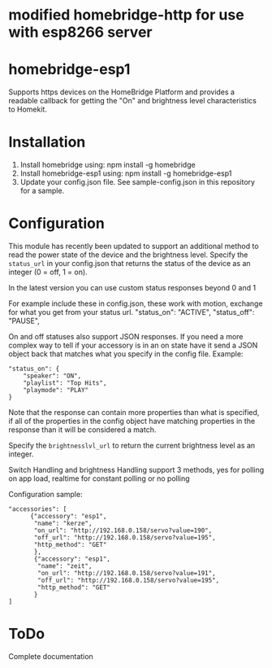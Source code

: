 # modified homebridge-http for use with esp8266 server

# homebridge-esp1

Supports https devices on the HomeBridge Platform and provides a readable callback for getting the "On" and brightness level characteristics to Homekit.

# Installation

1. Install homebridge using: npm install -g homebridge
2. Install homebridge-esp1 using: npm install -g homebridge-esp1
3. Update your config.json file. 
   See sample-config.json in this repository for a sample. 

# Configuration

This module has recently been updated to support an additional method to read the power state of the device and the brightness level. Specify the `status_url` in your config.json that returns the status of the device as an integer (0 = off, 1 = on). 

In the latest version you can use custom status responses beyond 0 and 1

For example include these in config.json, these work with motion, exchange for what you get from your status url.
"status_on": "ACTIVE",
"status_off": "PAUSE",

On and off statuses also support JSON responses. If you need a more complex way to tell if your accessory is in an on state have it send a JSON object back that matches what you specify in the config file.
Example:
```
"status_on": {
    "speaker": "ON",
    "playlist": "Top Hits",
    "playmode": "PLAY"
}
```
Note that the response can contain more properties than what is specified, if all of the properties in the config object have matching properties in the response than it will be considered a match.

Specify the `brightnesslvl_url` to return the current brightness level as an integer.

Switch Handling and brightness Handling support 3 methods, yes for polling on app load, realtime for constant polling or no polling

Configuration sample:

 ```
"accessories": [
       {"accessory": "esp1",
        "name": "kerze",
        "on_url": "http://192.168.0.158/servo?value=190",
        "off_url": "http://192.168.0.158/servo?value=195", 
        "http_method": "GET"
        },
        {"accessory": "esp1",
         "name": "zeit",
         "on_url": "http://192.168.0.158/servo?value=191",
         "off_url": "http://192.168.0.158/servo?value=195",         
         "http_method": "GET"
        }      
]
```

# ToDo

Complete documentation
